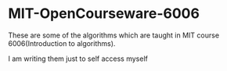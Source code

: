 # MIT-OpenCourseware-6006

These are some of the algorithms which are taught in MIT course 6006(Introduction to algorithms).

I am writing them just to self access myself

